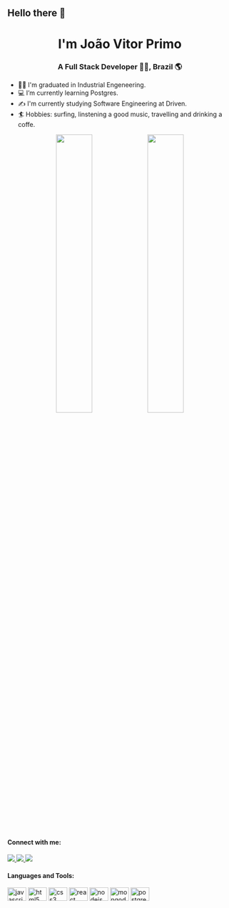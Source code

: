 <h2>Hello there 👋</h2>

<div align="center">
<h1>I'm João Vitor Primo</h1>
<h3>A Full Stack Developer 👩‍💻, Brazil 🌎</h3>
</div>
<div align="start">
<ul>
<li>👨‍🎓 I'm graduated in Industrial Engeneering.</li>
<li>💻 I’m currently learning Postgres.</li>
<li> ✍️ I'm currently studying Software Engineering at Driven.</li>
<li>🏄 Hobbies: surfing, linstening a good music, travelling and drinking a coffe.</li>
</ul>
  <div align="center">
<img width="40%" src="https://github-readme-stats.vercel.app/api?username=joaovprimo&count_private=true&show_icons=true%22">
<img width="40%" src="https://github-readme-stats.vercel.app/api/top-langs/?username=joaovprimo&layout=compact&langs_count=10%22">
  </div>
 <h4>Connect with me:</h4>
<a href="mailto:jv.primo26@gmail.com" target="_blank">
 <img src="https://img.shields.io/badge/Gmail-D14836?style=for-the-badge&logo=gmail&logoColor=white">
 </a>
 <a href="https://www.linkedin.com/in/joaovprimo/" target="_blank">
<img src="https://img.shields.io/badge/LinkedIn-0077B5?style=for-the-badge&logo=linkedin&logoColor=white">
 </a>
 <a href="https://www.instagram.com/joaovprimo/" target="_blank">
<img src="https://img.shields.io/badge/Instagram-E4405F?style=for-the-badge&logo=instagram&logoColor=white">
 </a>
<h4>Languages and Tools:</h4>
<div align="left">
  <img src="https://cdn.jsdelivr.net/gh/devicons/devicon/icons/javascript/javascript-original.svg" height="30" width="42" alt="javascript logo"  />
  <img src="https://cdn.jsdelivr.net/gh/devicons/devicon/icons/html5/html5-original.svg" height="30" width="42" alt="html5 logo"  />
  <img src="https://cdn.jsdelivr.net/gh/devicons/devicon/icons/css3/css3-original.svg" height="30" width="42" alt="css3 logo"  />
  <img src="https://cdn.jsdelivr.net/gh/devicons/devicon/icons/react/react-original.svg" height="30" width="42" alt="react logo"  />
  <img src="https://cdn.jsdelivr.net/gh/devicons/devicon/icons/nodejs/nodejs-plain.svg" height="30" width="42" alt="nodejs logo"  />
  <img src="https://cdn.jsdelivr.net/gh/devicons/devicon/icons/mongodb/mongodb-original.svg" height="30" width="42" alt="mongodb logo"  />
  <img src="https://cdn.jsdelivr.net/gh/devicons/devicon/icons/postgresql/postgresql-original.svg" height="30" width="42" alt="postgresql logo"  />
</div>
  




